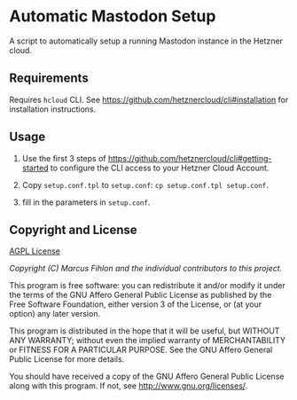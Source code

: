 # Automatic Mastodon Setup

A script to automatically setup a running Mastodon instance in the Hetzner cloud.

## Requirements

Requires `hcloud` CLI. See https://github.com/hetznercloud/cli#installation for installation instructions.

## Usage

1. Use the first 3 steps of https://github.com/hetznercloud/cli#getting-started to configure the CLI access to your Hetzner Cloud Account.

2. Copy `setup.conf.tpl` to `setup.conf`: `cp setup.conf.tpl setup.conf`.

3. fill in the parameters in `setup.conf`.



## Copyright and License

[AGPL License](https://www.gnu.org/licenses/agpl-3.0.de.html)

*Copyright (C) Marcus Fihlon and the individual contributors to this project.*

This program is free software: you can redistribute it and/or modify it under the terms of the GNU Affero General Public License as published by the Free Software Foundation, either version 3 of the License, or (at your option) any later version.

This program is distributed in the hope that it will be useful, but WITHOUT ANY WARRANTY; without even the implied warranty of MERCHANTABILITY or FITNESS FOR A PARTICULAR PURPOSE. See the GNU Affero General Public License for more details.

You should have received a copy of the GNU Affero General Public License along with this program.  If not, see <http://www.gnu.org/licenses/>.
